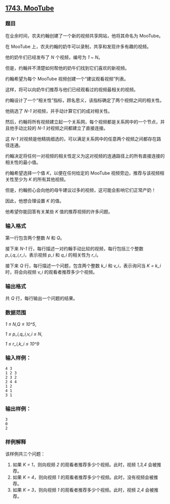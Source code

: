 ## [1743. MooTube](https://www.acwing.com/problem/content/1745/)

### 题目

在业余时间，农夫约翰创建了一个新的视频共享网站，他将其命名为 MooTube。

在 MooTube 上，农夫约翰的奶牛可以录制，共享和发现许多有趣的视频。

他的奶牛们已经发布了 *N* 个视频，编号为 *1 ~ N*。

但是，约翰并不清楚如何帮他的奶牛们找到它们喜欢的新视频。

约翰希望为每个 MooTube 视频创建一个“建议观看视频”列表。

这样，将可以向奶牛们推荐与他们已经观看过的视频最相关的视频。

约翰设计了一个“相关性”指标，顾名思义，该指标确定了两个视频之间的相关性。

他挑选了 *N-1* 对视频，并手动计算它们的成对相关性。

然后，约翰将所有视频建立起一个关系网，每个视频都是关系网中的一个节点，并且他手动比较的 *N-1* 对视频之间都建立了直接连接。

这 *N-1* 对视频是他精挑细选的，可以满足关系网中的任意两个视频之间都存在路径连通。

约翰决定将任何一对视频的相关性定义为这对视频的连通路径上的所有直接连接的相关性的最小值。

约翰希望选择一个值 *K*，以便在任何给定的 MooTube 视频旁边，推荐与该视频相关性至少为 *K* 的所有其他视频。

但是，约翰担心会向他的母牛建议过多的视频，这可能会影响它们正常产奶！

因此，他想合理设置 *K* 的值。

他希望你能回答有关某些 *K* 值的推荐视频的许多问题。

### 输入格式

第一行包含两个整数 *N* 和 *Q*。

接下来 *N-1* 行，每行描述一对约翰手动比较的视频，每行包括三个整数 *p_i,q_i,r_i*，表示视频 *p_i* 和 *q_i* 的相关性为 *r_i*。

接下来 *Q* 行，每行描述一个问题，包含两个整数 *k_i* 和 *v_i*，表示询问当 *K = k_i* 时，将会向视频 *v_i* 的观看者推荐多少个视频。

### 输出格式

共 *Q* 行，每行输出一个问题的结果。

### 数据范围

*1 ≤ N,Q ≤ 10^5*,

*1 ≤ p_i,q_i,v_i ≤ N*,

*1 ≤ r_i,k_i ≤ 10^9*

### 输入样例：

```
4 3
1 2 3
2 3 2
2 4 4
1 2
4 1
3 1
```

### 输出样例：

```
3
0
2
```

### 样例解释

该样例共三个问题：

1. 如果 *K = 1*，则向视频 *2* 的观看者推荐多少个视频。此时，视频 *1,3,4* 会被推荐。
2. 如果 *K = 4*，则向视频 *1* 的观看者推荐多少个视频。此时，没有视频会被推荐。
3. 如果 *K = 3*，则向视频 *1* 的观看者推荐多少个视频。此时，视频 *2,4* 会被推荐。

